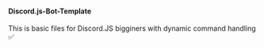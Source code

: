 #### Discord.js-Bot-Template
This is basic files for Discord.JS bigginers with dynamic command handling ✅
